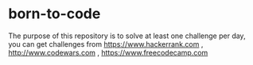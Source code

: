 # born-to-code
The purpose of this repository is to solve at least one challenge per day, you can get challenges from https://www.hackerrank.com , http://www.codewars.com , https://www.freecodecamp.com
